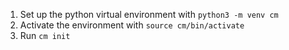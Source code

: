 1. Set up the python virtual environment with `python3 -m venv cm`
2. Activate the environment with `source cm/bin/activate`
3. Run `cm init`
